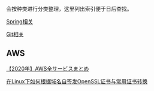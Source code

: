 会按种类进行分类整理，这里列出索引便于日后查找。

[Spring相关](./技术类/Java/index.md#spring "技术类")

[Git相关](./技术类/Git/list.md "技术类")


## AWS

[【2020年】AWS全サービスまとめ](https://dev.classmethod.jp/cloud/aws/aws-summary-2020/?utm_source=go.pardot.com&utm_medium=mail&utm_content=blog&utm_campaign=2001_mailmagazine)




[在Linux下如何根据域名自签发OpenSSL证书与常用证书转换](https://www.cnblogs.com/shetao/articles/14339839.html)
